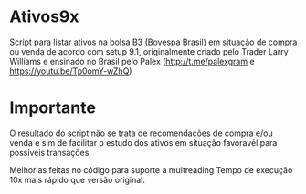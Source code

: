 # Ativos9x
 
Script para listar ativos na bolsa B3 (Bovespa Brasil) em situação de compra ou venda de acordo com setup 9.1, originalmente criado pelo Trader Larry Williams e ensinado no Brasil pelo Palex (http://t.me/palexgram e https://youtu.be/Tp0omY-wZhQ)

# Importante
O resultado do script não se trata de recomendações de compra e/ou venda e sim de facilitar o estudo dos ativos em situação favoravél para possíveis transações.

Melhorias feitas no código para suporte a multreading 
Tempo de execução 10x mais rápido que versão original.

